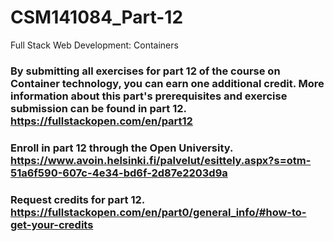 # CSM141084_Part-12
Full Stack Web Development: Containers
### By submitting all exercises for part 12 of the course on Container technology, you can earn one additional credit. More information about this part's prerequisites and exercise submission can be found in part 12. https://fullstackopen.com/en/part12

### Enroll in part 12 through the Open University. https://www.avoin.helsinki.fi/palvelut/esittely.aspx?s=otm-51a6f590-607c-4e34-bd6f-2d87e2203d9a
### Request credits for part 12. https://fullstackopen.com/en/part0/general_info/#how-to-get-your-credits

